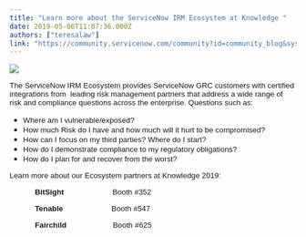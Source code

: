 ```yaml
---
title: "Learn more about the ServiceNow IRM Ecosystem at Knowledge "
date: 2019-05-06T11:07:36.000Z
authors: ["teresalaw"]
link: "https://community.servicenow.com/community?id=community_blog&sys_id=8168fcb4db953348190dfb24399619fc"
---
```

<p><span style="font-family: helvetica; font-size: 10pt;"><img style="max-width: 100%; max-height: 480px;" src="https://community.servicenow.com/f82a3874dbd53348190dfb2439961945.iix" /></span></p>
<p><span style="font-family: helvetica; font-size: 10pt;">The ServiceNow IRM Ecosystem provides ServiceNow GRC customers with certified integrations from  leading risk management partners that address a wide range of risk and compliance questions across the enterprise. Questions such as:</span></p>
<ul><li><span style="font-family: helvetica; font-size: 10pt;">Where am I vulnerable/exposed? </span></li><li><span style="font-family: helvetica; font-size: 10pt;">How much Risk do I have and how much will it hurt to be compromised? </span></li><li><span style="font-family: helvetica; font-size: 10pt;">How can I focus on my third parties? Where do I start?</span></li><li><span style="font-family: helvetica; font-size: 10pt;">How do I demonstrate compliance to my regulatory obligations?</span></li><li><span style="font-family: helvetica; font-size: 10pt;">How do I plan for and recover from the worst? </span></li></ul>
<p><span style="font-family: helvetica; font-size: 10pt;">Learn more about our Ecosystem partners at Knowledge 2019:</span></p>
<p><span style="font-family: helvetica; font-size: 10pt;">            <strong>BitSight</strong>                       Booth #352</span></p>
<p><span style="font-family: helvetica; font-size: 10pt;">            <strong>Tenable</strong>                       Booth #547</span></p>
<p><span style="font-family: helvetica; font-size: 10pt;">            <strong>Fairchild</strong>                      Booth #625</span></p>